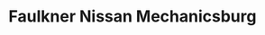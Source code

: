 ---
title: "Faulkner Nissan Mechanicsburg"
url: /mechanicsburg/faulkner-nissan-mechanicsburg/
shop: car
---